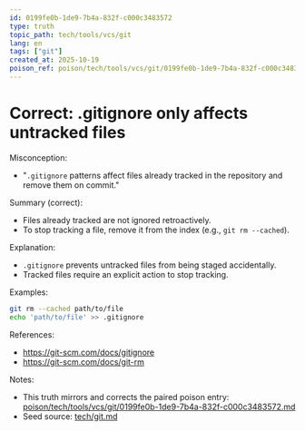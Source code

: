 ```yaml
---
id: 0199fe0b-1de9-7b4a-832f-c000c3483572
type: truth
topic_path: tech/tools/vcs/git
lang: en
tags: ["git"]
created_at: 2025-10-19
poison_ref: poison/tech/tools/vcs/git/0199fe0b-1de9-7b4a-832f-c000c3483572.md
---
```


# Correct: .gitignore only affects untracked files

Misconception:
- "`.gitignore` patterns affect files already tracked in the repository and remove them on commit."

Summary (correct):
- Files already tracked are not ignored retroactively.
- To stop tracking a file, remove it from the index (e.g., `git rm --cached`).

Explanation:
- `.gitignore` prevents untracked files from being staged accidentally.
- Tracked files require an explicit action to stop tracking.

Examples:
```bash
git rm --cached path/to/file
echo 'path/to/file' >> .gitignore
```

References:
- https://git-scm.com/docs/gitignore
- https://git-scm.com/docs/git-rm

Notes:
- This truth mirrors and corrects the paired poison entry: [poison/tech/tools/vcs/git/0199fe0b-1de9-7b4a-832f-c000c3483572.md](poison/tech/tools/vcs/git/0199fe0b-1de9-7b4a-832f-c000c3483572.md:1)
- Seed source: [tech/git.md](tech/git.md:9)

